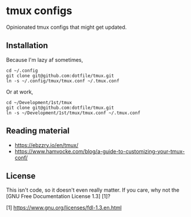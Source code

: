 tmux configs
============
Opinionated tmux configs that might get updated.

Installation
------------
Because I'm lazy af sometimes,

```
cd ~/.config
git clone git@github.com:dotfile/tmux.git
ln -s ~/.config/tmux/tmux.conf ~/.tmux.conf
```

Or at work,

```
cd ~/Development/1st/tmux
git clone git@github.com:dotfile/tmux.git
ln -s ~/Development/1st/tmux/tmux.conf ~/.tmux.conf
```

Reading material
----------------
* https://ebzzry.io/en/tmux/
* https://www.hamvocke.com/blog/a-guide-to-customizing-your-tmux-conf/

License
-------
This isn't code, so it doesn't even really matter. 
If you care, why not the [GNU Free Documentation License 1.3] [1]? 

[1] https://www.gnu.org/licenses/fdl-1.3.en.html

